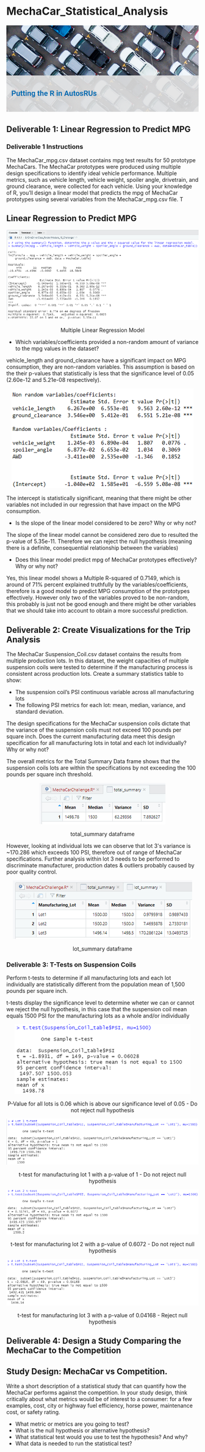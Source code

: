 # MechaCar_Statistical_Analysis

<p align="center"><img class="centerImage" src="https://github.com/dalejandri/MechaCar_Statistical_Analysis/blob/main/Resources/1.PNG" /></p>

## Deliverable 1: Linear Regression to Predict MPG 

### Deliverable 1 Instructions

The MechaCar_mpg.csv dataset contains mpg test results for 50 prototype MechaCars. The MechaCar prototypes were produced using multiple design specifications to identify ideal vehicle performance. Multiple metrics, such as vehicle length, vehicle weight, spoiler angle, drivetrain, and ground clearance, were collected for each vehicle. Using your knowledge of R, you’ll design a linear model that predicts the mpg of MechaCar prototypes using several variables from the MechaCar_mpg.csv file. T

## Linear Regression to Predict MPG

<p align="center"><img class="centerImage" src="https://github.com/dalejandri/MechaCar_Statistical_Analysis/blob/main/Resources/2.PNG" alt="Multiple Linear Regression Model" /></p>
<p align="center">Multiple Linear Regression Model</p>


- Which variables/coefficients provided a non-random amount of variance to the mpg values in the dataset?

vehicle_length and ground_clearance have a significant impact on MPG consumption, they are non-random variables. This assumption is based on the their p-values that statistically is less that the significance level of 0.05 (2.60e-12 and 5.21e-08 respectively).

<p align="center"><img class="centerImage" src="https://github.com/dalejandri/MechaCar_Statistical_Analysis/blob/main/Resources/3.PNG" /></p>

The intercept is statistically significant, meaning that there might be other variables not included in our regression that have impact on the MPG consumption.


- Is the slope of the linear model considered to be zero? Why or why not?

The slope of the linear model cannot be considered zero due to resulted the p-value of 5.35e-11. Therefore we can reject the null hypothesis (meaning there is a definite, consequential relationship between the variables)

- Does this linear model predict mpg of MechaCar prototypes effectively? Why or why not?

Yes, this linear model shows a Multiple R-squared of 0.7149, which is around of 71% percent explained truthfully by the variables/coefficients, therefore is a good model to predict MPG consumption of the prototypes effectively. 
However only two of the variables proved to be non-random, this probably is just not be good enough and there might be other variables that we should take into account to obtain a more successful prediction.

## Deliverable 2: Create Visualizations for the Trip Analysis

The MechaCar Suspension_Coil.csv dataset contains the results from multiple production lots. In this dataset, the weight capacities of multiple suspension coils were tested to determine if the manufacturing process is consistent across production lots. 
Create a summary statistics table to show:

- The suspension coil’s PSI continuous variable across all manufacturing lots
- The following PSI metrics for each lot: mean, median, variance, and standard deviation.

The design specifications for the MechaCar suspension coils dictate that the variance of the suspension coils must not exceed 100 pounds per square inch. Does the current manufacturing data meet this design specification for all manufacturing lots in total and each lot individually? Why or why not?

The overall metrics for the Total Summary Data frame shows that the suspension coils lots are within the specifications by not exceeding the 100 pounds per square inch threshold.

<p align="center"><img class="centerImage" src="https://github.com/dalejandri/MechaCar_Statistical_Analysis/blob/main/Resources/4.PNG" /></p>
<p align="center">total_summary dataframe</p>


However, looking at individual lots we can observe that lot 3's variance is ~170.286 which exceeds 100 PSI, therefore out of range of MechaCar specifications.
Further analysis within lot 3 needs to be performed to discriminate manufacturer, production dates & outliers probably caused by poor quality control.

<p align="center"><img class="centerImage" src="https://github.com/dalejandri/MechaCar_Statistical_Analysis/blob/main/Resources/5.PNG" /></p>
<p align="center">lot_summary dataframe</p>

### Deliverable 3: T-Tests on Suspension Coils

Perform t-tests to determine if all manufacturing lots and each lot individually are statistically different from the population mean of 1,500 pounds per square inch.

t-tests display the significance level to determine wheter we can or cannot we reject the null hypothesis, in this case that the suspension coil mean equals 1500 PSI for the manufacturing lots as a whole and/or individually

<p align="center"><img class="centerImage" src="https://github.com/dalejandri/MechaCar_Statistical_Analysis/blob/main/Resources/6.PNG" /></p>
<p align="center">P-Value for all lots is 0.06 which is above our significance level of 0.05 - Do not reject null hypothesis</p>

<p align="center"><img class="centerImage" src="https://github.com/dalejandri/MechaCar_Statistical_Analysis/blob/main/Resources/7.PNG" /></p>
<p align="center">t-test for manufacturing lot 1 with a p-value of 1 - Do not reject null hypothesis</p>


<p align="center"><img class="centerImage" src="https://github.com/dalejandri/MechaCar_Statistical_Analysis/blob/main/Resources/8.PNG" /></p>
<p align="center">t-test for manufacturing lot 2 with a p-value of 0.6072 - Do not reject null hypothesis</p>


<p align="center"><img class="centerImage" src="https://github.com/dalejandri/MechaCar_Statistical_Analysis/blob/main/Resources/9.PNG" /></p>
<p align="center">t-test for manufacturing lot 3 with a p-value of 0.04168 - Reject null hypothesis</p>


## Deliverable 4: Design a Study Comparing the MechaCar to the Competition

## Study Design: MechaCar vs Competition.
Write a short description of a statistical study that can quantify how the MechaCar performs against the competition. In your study design, think critically about what metrics would be of interest to a consumer: for a few examples, cost, city or highway fuel efficiency, horse power, maintenance cost, or safety rating.

- What metric or metrics are you going to test?
- What is the null hypothesis or alternative hypothesis?
- What statistical test would you use to test the hypothesis? And why?
- What data is needed to run the statistical test?
